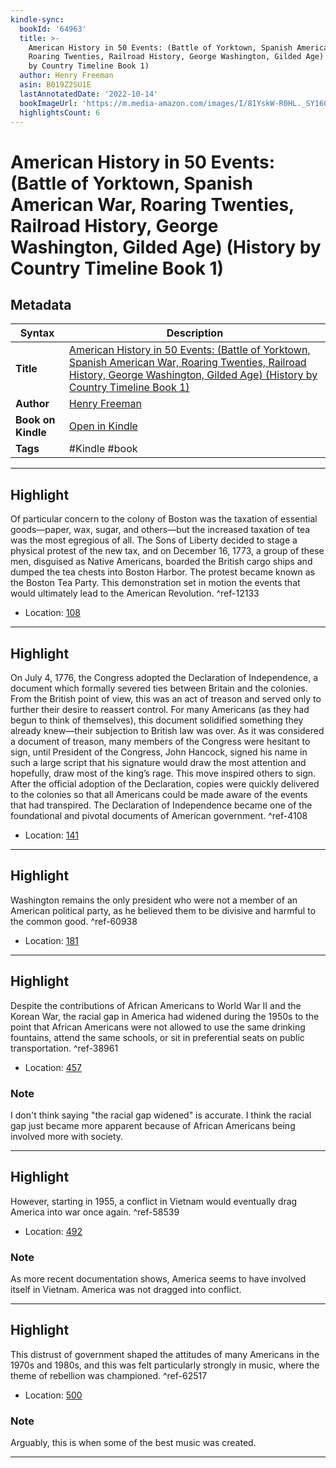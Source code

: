 ```yaml
---
kindle-sync:
  bookId: '64963'
  title: >-
    American History in 50 Events: (Battle of Yorktown, Spanish American War,
    Roaring Twenties, Railroad History, George Washington, Gilded Age) (History
    by Country Timeline Book 1)
  author: Henry Freeman
  asin: B019Z2SU1E
  lastAnnotatedDate: '2022-10-14'
  bookImageUrl: 'https://m.media-amazon.com/images/I/81YskW-R0HL._SY160.jpg'
  highlightsCount: 6
---
```

# American History in 50 Events: (Battle of Yorktown, Spanish American War, Roaring Twenties, Railroad History, George Washington, Gilded Age) (History by Country Timeline Book 1)

## Metadata

| Syntax | Description |
| ---------- | ---------- |
| **Title** | [American History in 50 Events: (Battle of Yorktown, Spanish American War, Roaring Twenties, Railroad History, George Washington, Gilded Age) (History by Country Timeline Book 1)](https://www.amazon.com/dp/B019Z2SU1E) |
| **Author** | [Henry Freeman](https://www.amazon.com/Henry-Freeman/e/B00MEJEQ1O/ref=dp_byline_cont_ebooks_1) |
| **Book on Kindle** | <a href="kindle://book?action=open&asin=B019Z2SU1E" target="_blank">Open in Kindle</a> |
| **Tags** | #Kindle #book |

---

## Highlight

Of particular concern to the colony of Boston was the taxation of essential goods—paper, wax, sugar, and others—but the increased taxation of tea was the most egregious of all. The Sons of Liberty decided to stage a physical protest of the new tax, and on December 16, 1773, a group of these men, disguised as Native Americans, boarded the British cargo ships and dumped the tea chests into Boston Harbor. The protest became known as the Boston Tea Party. This demonstration set in motion the events that would ultimately lead to the American Revolution. ^ref-12133

- Location: [108](kindle://book?action=open&asin=B019Z2SU1E&location=108)

---
## Highlight

On July 4, 1776, the Congress adopted the Declaration of Independence, a document which formally severed ties between Britain and the colonies. From the British point of view, this was an act of treason and served only to further their desire to reassert control. For many Americans (as they had begun to think of themselves), this document solidified something they already knew—their subjection to British law was over. As it was considered a document of treason, many members of the Congress were hesitant to sign, until President of the Congress, John Hancock, signed his name in such a large script that his signature would draw the most attention and hopefully, draw most of the king’s rage. This move inspired others to sign. After the official adoption of the Declaration, copies were quickly delivered to the colonies so that all Americans could be made aware of the events that had transpired. The Declaration of Independence became one of the foundational and pivotal documents of American government. ^ref-4108

- Location: [141](kindle://book?action=open&asin=B019Z2SU1E&location=141)

---
## Highlight

Washington remains the only president who were not a member of an American political party, as he believed them to be divisive and harmful to the common good. ^ref-60938

- Location: [181](kindle://book?action=open&asin=B019Z2SU1E&location=181)

---
## Highlight

Despite the contributions of African Americans to World War II and the Korean War, the racial gap in America had widened during the 1950s to the point that African Americans were not allowed to use the same drinking fountains, attend the same schools, or sit in preferential seats on public transportation. ^ref-38961

- Location: [457](kindle://book?action=open&asin=B019Z2SU1E&location=457)

### Note
I don't think saying "the racial gap widened" is accurate. I think the racial gap just became more apparent because of African Americans being involved more with society.

---
## Highlight

However, starting in 1955, a conflict in Vietnam would eventually drag America into war once again. ^ref-58539

- Location: [492](kindle://book?action=open&asin=B019Z2SU1E&location=492)

### Note
As more recent documentation shows, America seems to have involved itself in Vietnam. America was not dragged into conflict.

---
## Highlight

This distrust of government shaped the attitudes of many Americans in the 1970s and 1980s, and this was felt particularly strongly in music, where the theme of rebellion was championed. ^ref-62517

- Location: [500](kindle://book?action=open&asin=B019Z2SU1E&location=500)

### Note
Arguably, this is when some of the best music was created.

---
